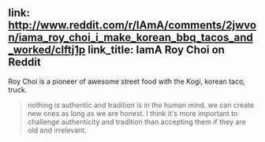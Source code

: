 link: http://www.reddit.com/r/IAmA/comments/2jwvon/iama_roy_choi_i_make_korean_bbq_tacos_and_worked/clftj1p
link_title: IamA Roy Choi on Reddit
---

Roy Choi is a pioneer of awesome street food with the Kogi, korean taco, truck.

> nothing is authentic and tradition is in the human mind. we can create new ones as long as we are honest. I think it's more important to challenge authenticity and tradition than accepting them if they are old and irrelevant.  
